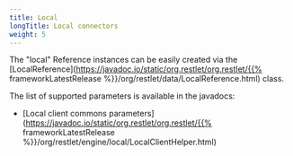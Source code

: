 ```yaml
---
title: Local
longTitle: Local connectors
weight: 5
---
```

The "local" Reference instances can be easily created via the
[LocalReference](https://javadoc.io/static/org.restlet/org.restlet/{{% frameworkLatestRelease %}}/org/restlet/data/LocalReference.html)
class.

The list of supported parameters is available in the javadocs:

-   [Local client commons
    parameters](https://javadoc.io/static/org.restlet/org.restlet/{{% frameworkLatestRelease %}}/org/restlet/engine/local/LocalClientHelper.html)
